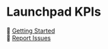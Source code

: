 # Launchpad KPIs
🚀 [Getting Started](https://abap2ui5.github.io/docs/) <br>
🐛 [Report Issues](https://github.com/abap2UI5/abap2UI5/issues) 

